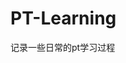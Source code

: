 




















































































































# PT-Learning
记录一些日常的pt学习过程
